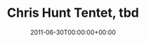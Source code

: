 ---
templateKey: event
guid: 089630d5-6eab-11ea-99c5-002590d1d1b0
date: 2011-06-30T00:00:00+00:00
eventTime: 'none'
title: Chris Hunt Tentet, tbd
artist: Chris Hunt Tentet
city: Brampton
venue: tbd
group: Tim Shia
guests: Tara Davidson, Chris Gale, Mark Laver
---